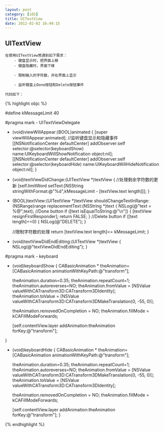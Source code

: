 ```yaml
---
layout: post
category: [iOS]
title: UITextView
date: 2012-02-02 16:49:15
---
```


## UITextView
	在使用UITextView常遇到如下需求：
		- 键盘显示时，把界面上移
		- 键盘隐藏时，界面下移

		- 限制输入的字符数，并在界面上显示

		- 监听键盘上Done按钮和Delete按钮事件

	代码如下：

{% highlight objc %}

#define kMessageLimit 40

#pragma mark - UITextViewDelegate

- (void)viewWillAppear:(BOOL)animated
{
    [super viewWillAppear:animated];
    //监听键盘显示和隐藏事件
	[[NSNotificationCenter defaultCenter] addObserver:self selector:@selector(keyboardShow) name:UIKeyboardWillShowNotification object:nil];
    [[NSNotificationCenter defaultCenter] addObserver:self selector:@selector(keyboardHide) name:UIKeyboardWillHideNotification object:nil];
}

- (void)textViewDidChange:(UITextView *)textView
{
	//处理剩余字符数的更新
    [self.limitWord setText:[NSString stringWithFormat:@"%d",kMessageLimit - [textView.text length]]];
}

- (BOOL)textView:(UITextView *)textView shouldChangeTextInRange:(NSRange)range replacementText:(NSString *)text
{
    NSLog(@"text = %@",text);
    //Done button
    if ([text isEqualToString:@"\n"]) {
        [textView resignFirstResponder];
        return FALSE;
    }
    //Delete button
    if ([text length]==0) {
        NSLog(@"DELETE");
    }

    //限制字符数的处理
    return [textView.text length]<= kMessageLimit;
}

- (void)textViewDidEndEditing:(UITextView *)textView
{
    NSLog(@"textViewDidEndEditing");
}

#pragma mark - keyboard
- (void)keyboardShow
{
    CABasicAnimation * theAnimation=[CABasicAnimation animationWithKeyPath:@"transform"];

    theAnimation.duration=0.35;
    theAnimation.repeatCount=1;
    theAnimation.autoreverses=NO;
    theAnimation.fromValue = [NSValue valueWithCATransform3D:CATransform3DIdentity];
    theAnimation.toValue = [NSValue valueWithCATransform3D:CATransform3DMakeTranslation(0, -55, 0)];

    theAnimation.removedOnCompletion = NO;
	theAnimation.fillMode = kCAFillModeForwards;

    [self.contentView.layer addAnimation:theAnimation forKey:@"transform"];

}

- (void)keyboardHide
{
    CABasicAnimation * theAnimation=[CABasicAnimation animationWithKeyPath:@"transform"];

    theAnimation.duration=0.35;
    theAnimation.repeatCount=1;
    theAnimation.autoreverses=NO;
    theAnimation.fromValue = [NSValue valueWithCATransform3D:CATransform3DMakeTranslation(0, -55, 0)];
    theAnimation.toValue = [NSValue valueWithCATransform3D:CATransform3DIdentity];

    theAnimation.removedOnCompletion = NO;
	theAnimation.fillMode = kCAFillModeForwards;

    [self.contentView.layer addAnimation:theAnimation forKey:@"transform"];
}

{% endhighlight %}
